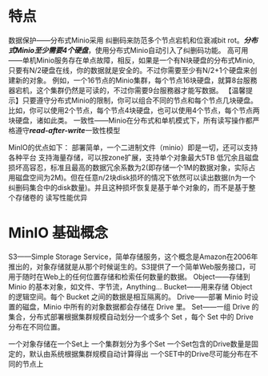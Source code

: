 # 特点

数据保护——分布式Minio采用 纠删码来防范多个节点宕机和位衰减bit rot。***分布式Minio至少需要4个硬盘***，使用分布式Minio自动引入了纠删码功能。
高可用——单机Minio服务存在单点故障，相反，如果是一个有N块硬盘的分布式Minio,只要有N/2硬盘在线，你的数据就是安全的。不过你需要至少有N/2+1个硬盘来创建新的对象。
例如，一个16节点的Minio集群，每个节点16块硬盘，就算8台服務器宕机，这个集群仍然是可读的，不过你需要9台服務器才能写数据。
【温馨提示】只要遵守分布式Minio的限制，你可以组合不同的节点和每个节点几块硬盘。比如，你可以使用2个节点，每个节点4块硬盘，也可以使用4个节点，每个节点两块硬盘，诸如此类。
一致性——Minio在分布式和单机模式下，所有读写操作都严格遵守***read-after-write***一致性模型

MinIO的优点如下：
部署简单，一个二进制文件（minio）即是一切，还可以支持各种平台
支持海量存储，可以按zone扩展，支持单个对象最大5TB
低冗余且磁盘损坏高容忍，标准且最高的数据冗余系数为2(即存储一个1M的数据对象，实际占用磁盘空间为2M)。但在任意n/2块disk损坏的情况下依然可以读出数据(n为一个纠删码集合中的disk数量)。并且这种损坏恢复是基于单个对象的，而不是基于整个存储卷的
读写性能优异
# MinIO 基础概念
S3——Simple Storage Service，简单存储服务，这个概念是Amazon在2006年推出的，对象存储就是从那个时候诞生的。S3提供了一个简单Web服务接口，可用于随时在Web上的任何位置存储和检索任何数量的数据。
Object——存储到 Minio 的基本对象，如文件、字节流，Anything...
Bucket——用来存储 Object 的逻辑空间。每个 Bucket 之间的数据是相互隔离的。
Drive——部署 Minio 时设置的磁盘，Minio 中所有的对象数据都会存储在 Drive 里。
Set——一组 Drive 的集合，分布式部署根据集群规模自动划分一个或多个 Set ，每个 Set 中的 Drive 分布在不同位置。

一个对象存储在一个Set上
一个集群划分为多个Set
一个Set包含的Drive数量是固定的，默认由系统根据集群规模自动计算得出
一个SET中的Drive尽可能分布在不同的节点上
